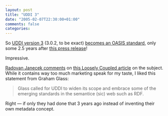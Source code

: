 ```yaml
---
layout: post
title: "UDDI 3"
date: "2005-02-07T22:30:00+01:00"
comments: false
categories: 
---
```


<p>So <a href="http://www.uddi.org/">UDDI version 3</a> (3.0.2, to be exact) <a href="http://www.oasis-open.org/news/oasis_news_02_03_05.php"> becomes an OASIS standard</a>, only some 2.5 years after <a href="http://www.uddi.org/news/uddi_news_07_30_02.html">this press release</a>! </p>

<p>Impressive.</p>

<p><a href="http://radovanjanecek.net/blog/archives/000179.html">Radovan Janecek comments</a> on <a href="http://www.looselycoupled.com/stories/2005/registry-infr0131.html">this Loosely Coupled article</a> on the subject. While it contains way too much marketing speak for my taste, I liked this statement from Graham Glass:</p>

<blockquote>
<p>Glass called for UDDI to widen its scope and embrace some of the emerging standards in the semantice (sic) web such as RDF.</p>
</blockquote>

<p>Right &#8212; if only they had done that 3 years ago instead of inventing their own metadata concept.</p>


